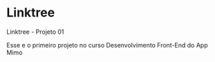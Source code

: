 # Linktree
Linktree - Projeto 01

Esse e o primeiro projeto no curso Desenvolvimento Front-End do App Mimo
